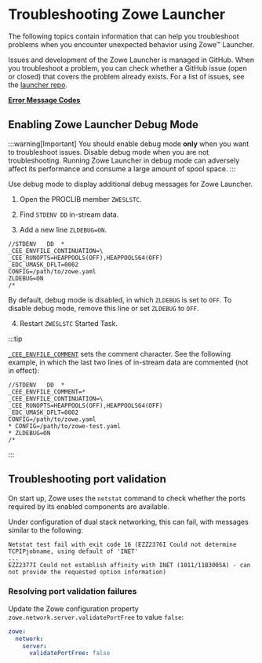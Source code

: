 # Troubleshooting Zowe Launcher

The following topics contain information that can help you troubleshoot problems when you encounter unexpected behavior using Zowe&trade; Launcher.

Issues and development of the Zowe Launcher is managed in GitHub. When you troubleshoot a problem, you can check whether a GitHub issue (open or closed) that covers the problem already exists. For a list of issues, see the [launcher repo](https://github.com/zowe/launcher).

[**Error Message Codes**](launcher-error-codes.md)
## Enabling Zowe Launcher Debug Mode

:::warning[Important] 
You should enable debug mode **only** when you want to troubleshoot issues.
Disable debug mode when you are not troubleshooting. Running Zowe Launcher in debug mode can adversely affect its performance and consume a large amount of spool space.
:::

Use debug mode to display additional debug messages for Zowe Launcher.

1. Open the PROCLIB member `ZWESLSTC`.

2. Find `STDENV DD` in-stream data.

3. Add a new line `ZLDEBUG=ON`.
  
  ```jcl
  //STDENV   DD  *
  _CEE_ENVFILE_CONTINUATION=\
  _CEE_RUNOPTS=HEAPPOOLS(OFF),HEAPPOOLS64(OFF)
  _EDC_UMASK_DFLT=0002
  CONFIG=/path/to/zowe.yaml
  ZLDEBUG=ON
  /*
  ```
  By default, debug mode is disabled, in which `ZLDEBUG` is set to `OFF`. To disable debug mode, remove this line or set `ZLDEBUG` to `OFF`.
   
4. Restart `ZWESLSTC` Started Task.

:::tip
    
[`_CEE_ENVFILE_COMMENT`](https://www.ibm.com/docs/en/zos/2.5.0?topic=library-cee-envfile-comment) sets the comment character. See the following example, in which the last two lines of in-stream data are commented (not in effect):

```jcl
//STDENV   DD  *
_CEE_ENVFILE_COMMENT=*
_CEE_ENVFILE_CONTINUATION=\
_CEE_RUNOPTS=HEAPPOOLS(OFF),HEAPPOOLS64(OFF)
_EDC_UMASK_DFLT=0002
CONFIG=/path/to/zowe.yaml
* CONFIG=/path/to/zowe-test.yaml
* ZLDEBUG=ON
/*
```
:::

## Troubleshooting port validation

On start up, Zowe uses the `netstat` command to check whether the ports required by its enabled components are available.

Under configuration of dual stack networking, this can fail, with messages similar to the following:

```
Netstat test fail with exit code 16 (EZZ2376I Could not determine TCPIPjobname, using default of 'INET'
...
EZZ2377I Could not establish affinity with INET (1011/11B3005A) - can not provide the requested option information)
```

### Resolving port validation failures

Update the Zowe configuration property `zowe.network.server.validatePortFree` to value `false`:

```yaml
zowe: 
  network:
    server:
      validatePortFree: false
```
